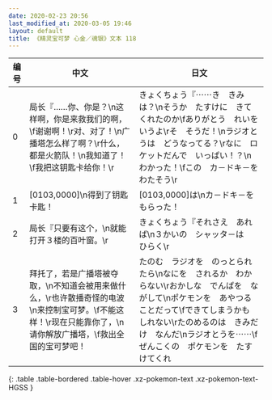 ```yaml
---
date: 2020-02-23 20:56
last_modified_at: 2020-03-05 19:46
layout: default
title: 《精灵宝可梦 心金／魂银》文本 118
---
```

| 编号 | 中文 | 日文 |
| ---- | ---- | ---- |
| 0 | 局长『……你、你是？\n这样啊，你是来救我们的啊，\f谢谢啊！\r对、对了！\n广播塔怎么样了啊？\r什么，都是火箭队！\n我知道了！\f我把这钥匙卡给你！\r | きょくちょう『⋯⋯き　きみは？\nそうか　たすけに　きてくれたのか\fありがとう　れいを　いうよ\rそ　そうだ！\nラジオとうは　どうなってる？\rなに　ロケットだんで　いっぱい！？\nわかった！\fこの　カ－ドキ－を　わたそう\r |
| 1 | [0103,0000]\n得到了钥匙卡匙！ | [0103,0000]は\nカ－ドキ－を　もらった！ |
| 2 | 局长『只要有这个，\n就能打开３楼的百叶窗。\r | きょくちょう『それさえ　あれば\n３かいの　シャッタ－は　ひらく\r |
| 3 | 拜托了，若是广播塔被夺取，\n不知道会被用来做什么，\r也许散播奇怪的电波\n来控制宝可梦。\f不能这样！\r现在只能靠你了，\n请你解放广播塔，\f救出全国的宝可梦吧！ | たのむ　ラジオを　のっとられたら\nなにを　されるか　わからない\rおかしな　でんぱを　ながして\nポケモンを　あやつることだって\fできてしまうかも　しれない\rたのめるのは　きみだけ　なんだ\nラジオとうを⋯⋯\fぜんこくの　ポケモンを　たすけてくれ |
{: .table .table-bordered .table-hover .xz-pokemon-text .xz-pokemon-text-HGSS }